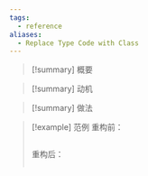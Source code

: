 ```yaml
---
tags:
  - reference
aliases:
  - Replace Type Code with Class
---
```

> [!summary] 概要

> [!summary] 动机

> [!summary] 做法

> [!example] 范例
> 重构前：
> ```python
> ```
> 重构后：
> ```python
> ```